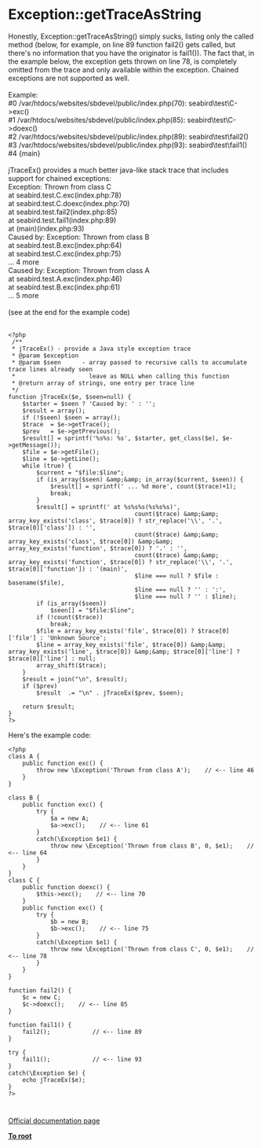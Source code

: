# Exception::getTraceAsString



Honestly, Exception::getTraceAsString() simply sucks, listing only the called method (below, for example, on line 89 function fail2() gets called, but there&apos;s no information that you have the originator is fail1()). The fact that, in the example below, the exception gets thrown on line 78, is completely omitted from the trace and only available within the exception. Chained exceptions are not supported as well.<br><br>Example:<br>#0 /var/htdocs/websites/sbdevel/public/index.php(70): seabird\test\C-&gt;exc()<br>#1 /var/htdocs/websites/sbdevel/public/index.php(85): seabird\test\C-&gt;doexc()<br>#2 /var/htdocs/websites/sbdevel/public/index.php(89): seabird\test\fail2()<br>#3 /var/htdocs/websites/sbdevel/public/index.php(93): seabird\test\fail1()<br>#4 {main}<br><br>jTraceEx() provides a much better java-like stack trace that includes support for chained exceptions:<br>Exception: Thrown from class C<br> at seabird.test.C.exc(index.php:78)<br> at seabird.test.C.doexc(index.php:70)<br> at seabird.test.fail2(index.php:85)<br> at seabird.test.fail1(index.php:89)<br> at (main)(index.php:93)<br>Caused by: Exception: Thrown from class B<br> at seabird.test.B.exc(index.php:64)<br> at seabird.test.C.exc(index.php:75)<br> ... 4 more<br>Caused by: Exception: Thrown from class A<br> at seabird.test.A.exc(index.php:46)<br> at seabird.test.B.exc(index.php:61)<br> ... 5 more<br><br>(see at the end for the example code)<br> <br> 

```
<?php
 /**
 * jTraceEx() - provide a Java style exception trace
 * @param $exception
 * @param $seen      - array passed to recursive calls to accumulate trace lines already seen
 *                     leave as NULL when calling this function
 * @return array of strings, one entry per trace line
 */
function jTraceEx($e, $seen=null) {
    $starter = $seen ? 'Caused by: ' : '';
    $result = array();
    if (!$seen) $seen = array();
    $trace  = $e->getTrace();
    $prev   = $e->getPrevious();
    $result[] = sprintf('%s%s: %s', $starter, get_class($e), $e->getMessage());
    $file = $e->getFile();
    $line = $e->getLine();
    while (true) {
        $current = "$file:$line";
        if (is_array($seen) &amp;&amp; in_array($current, $seen)) {
            $result[] = sprintf(' ... %d more', count($trace)+1);
            break;
        }
        $result[] = sprintf(' at %s%s%s(%s%s%s)',
                                    count($trace) &amp;&amp; array_key_exists('class', $trace[0]) ? str_replace('\\', '.', $trace[0]['class']) : '',
                                    count($trace) &amp;&amp; array_key_exists('class', $trace[0]) &amp;&amp; array_key_exists('function', $trace[0]) ? '.' : '',
                                    count($trace) &amp;&amp; array_key_exists('function', $trace[0]) ? str_replace('\\', '.', $trace[0]['function']) : '(main)',
                                    $line === null ? $file : basename($file),
                                    $line === null ? '' : ':',
                                    $line === null ? '' : $line);
        if (is_array($seen))
            $seen[] = "$file:$line";
        if (!count($trace))
            break;
        $file = array_key_exists('file', $trace[0]) ? $trace[0]['file'] : 'Unknown Source';
        $line = array_key_exists('file', $trace[0]) &amp;&amp; array_key_exists('line', $trace[0]) &amp;&amp; $trace[0]['line'] ? $trace[0]['line'] : null;
        array_shift($trace);
    }
    $result = join("\n", $result);
    if ($prev)
        $result  .= "\n" . jTraceEx($prev, $seen);

    return $result;
}
?>
```


Here's the example code:


```
<?php
class A {
    public function exc() {
        throw new \Exception('Thrown from class A');    // <-- line 46
    }
}

class B {
    public function exc() {
        try {
            $a = new A;
            $a->exc();    // <-- line 61
        }
        catch(\Exception $e1) {
            throw new \Exception('Thrown from class B', 0, $e1);    // <-- line 64
        }
    }
}
class C {
    public function doexc() {
        $this->exc();    // <-- line 70
    }
    public function exc() {
        try {
            $b = new B;
            $b->exc();    // <-- line 75
        }
        catch(\Exception $e1) {
            throw new \Exception('Thrown from class C', 0, $e1);    // <-- line 78
        }
    }
}

function fail2() {
    $c = new C;
    $c->doexc();    // <-- line 85
}

function fail1() {
    fail2();            // <-- line 89
}

try {
    fail1();            // <-- line 93
}
catch(\Exception $e) {
    echo jTraceEx($e);
}
?>
```
  

#

[Official documentation page](https://www.php.net/manual/en/exception.gettraceasstring.php)

**[To root](/README.md)**